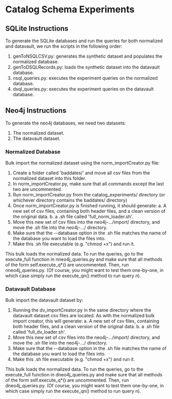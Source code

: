 # Catalog Schema Experiments

## SQLite Instructions
To generate the SQLite databases and run the queries for both normalized and datavault, we run the scripts in the following order:
1. genToNSQLCSV.py: generates the synthetic dataset and populates the normalized database.
2. genToDSQLRecords.py: loads the synthetic dataset into the datavault database.
3. nsql_queries.py: executes the experiment queries on the normalized database.
4. dsql_queries.py: executes the experiment queries on the datavault database.

## Neo4j Instructions
To generate the neo4j databases, we need two datasets:
1. The normalized dataset.
2. The datavault dataset.

### Normalized Database
Bulk import the normalized dataset using the norm_importCreator.py file:
1. Create a folder called 'baddates/' and move all csv files from the normalized dataset into this folder.
2. In norm_importCreator.py, make sure that all commands except the last two are uncommented.
3. Run norm_importCreator.py from the catalog_experiments/ directory (or whichever directory contains the baddates/ directory)
4. Once norm_importCreator.py is finished running, it should generate:
a. A new set of csv files, containing both header files, and a clean version of the original data.
b. a .sh file called 'full_norm_loader.sh'. 
5. Move this new set of csv files into the neo4j-.../import/ directory, and move the .sh file into the neo4j-.../ directory.
6. Make sure that the --database option in the .sh file matches the name of the database you want to load the files into.
7. Make this .sh file executable (e.g. "chmod +x") and run it.

This bulk loads the normalized data. To run the queries, go to the execute_full function in nneo4j_queries.py and make sure that all methods of the form self.execute_q*() are uncommented. Then, run nneo4j_queries.py. (Of course, you might want to test them one-by-one, in which case simply run the execute_qn() method to run query n).

### Datavault Database
Bulk import the datavault dataset by:
1. Running the dv_importCreator.py in the same directory where the datavault dataset csv files are located. As with the normalized bulk import creator, this will generate:
a. A new set of csv files, containing both header files, and a clean version of the original data.
b. a .sh file called 'full_dv_loader.sh'. 
2. Move this new set of csv files into the neo4j-.../import/ directory, and move the .sh file into the neo4j-.../ directory.
3. Make sure that the --database option in the .sh file matches the name of the database you want to load the files into.
4. Make this .sh file executable (e.g. "chmod +x") and run it.

This bulk loads the normalized data. To run the queries, go to the execute_full function in dneo4j_queries.py and make sure that all methods of the form self.execute_q*() are uncommented. Then, run dneo4j_queries.py. (Of course, you might want to test them one-by-one, in which case simply run the execute_qn() method to run query n).